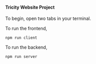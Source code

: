 #### Tricity Website Project

To begin, open two tabs in your terminal.

To run the frontend, 

```npm run client```

To run the backend,

```npm run server```